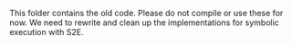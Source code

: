 This folder contains the old code. Please do not compile or use these for now.
We need to rewrite and clean up the implementations for symbolic execution with
S2E.
